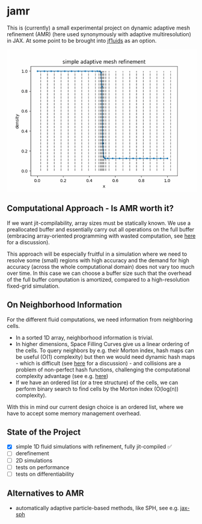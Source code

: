 # jamr
This is (currently) a small experimental project on
dynamic adaptive mesh refinement (AMR) (here
used synonymously with adaptive multiresolution)
in JAX. At some point to be brought into 
[jf1uids](https://github.com/leo1200/jf1uids) as an option.

![AMR Example](amr.gif)

## Computational Approach - Is AMR worth it?
If we want jit-compilability, array sizes must be
statically known. We use a preallocated buffer
and essentially carry out all operations on the full
buffer (embracing array-oriented programming with
wasted computation, see
[here](https://github.com/jax-ml/jax/discussions/19178)
for a discussion).

This approach will be especially fruitful in a simulation
where we need to resolve some (small) regions with high accuracy
and the demand for high accuracy (across the whole computational
domain) does not vary too much over time. In this case we can
choose a buffer size such that the overhead of the full buffer computation is amortized,
compared to a high-resolution fixed-grid simulation.

## On Neighborhood Information
For the different fluid computations, we need information 
from neighboring cells. 

- In a sorted 1D array, neighborhood information is trivial.
- In higher dimensions, Space Filling Curves give us a linear ordering
  of the cells. To query neighbors by e.g. their Morton index, hash maps
  can be useful (O(1) complexity) but then we would need dynamic hash 
  maps - which is difficult (see [here](https://github.com/jax-ml/jax/discussions/10475)
  for a discussion) - and collisions are a problem of non-perfect hash functions, 
  challenging the computational complexity advantage (see e.g. [here](https://arxiv.org/abs/1712.00408))
- If we have an ordered list (or a tree structure) of the cells, we can
  perform binary search to find cells by the Morton index (O(log(n)) complexity).

With this in mind our current design choice is an ordered list, where we 
have to accept some memory management overhead.

## State of the Project

- [x] simple 1D fluid simulations with refinement, fully jit-compiled ✅
- [ ] derefinement
- [ ] 2D simulations
- [ ] tests on performance
- [ ] tests on differentiability

## Alternatives to AMR

- automatically adaptive particle-based methods, like SPH, see e.g. [jax-sph](https://github.com/tumaer/jax-sph)
